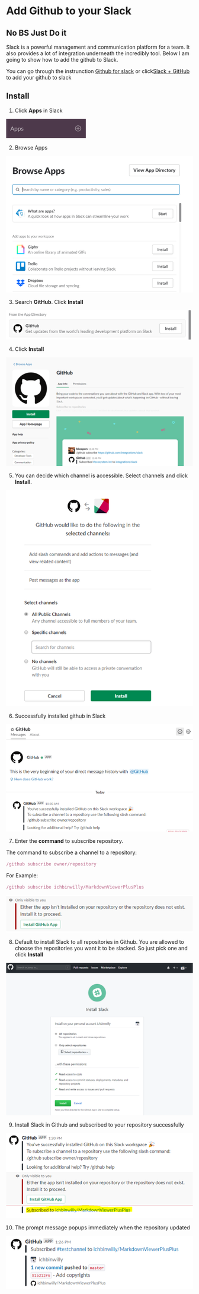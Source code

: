 # Add Github to your Slack

## No BS Just Do it

Slack is a powerful management and communication platform for a team. It also provides a lot of integration underneath the incredibly tool. Below I am going to show how to add the github to Slack.

You can go through the instrunction 
[Github for slack](https://get.slack.help/hc/en-us/articles/232289568-GitHub-for-Slack) 
or click[Slack + GitHub](https://slack.github.com/) to add your github to slack

## Install
	
	
1. Click **Apps** in Slack 

![01](https://github.com/ichbinwilly/Slack-Github-Integration/blob/master/01.PNG)

2. Browse Apps

![02](https://github.com/ichbinwilly/Slack-Github-Integration/blob/master/02.PNG)

3. Search **GitHub**. Click **Install**

![03](https://github.com/ichbinwilly/Slack-Github-Integration/blob/master/03.PNG)

4. Click **Install**

![04](https://github.com/ichbinwilly/Slack-Github-Integration/blob/master/04.PNG)

5. You can decide which channel is accessible. Select channels and click **Install**.

![05](https://github.com/ichbinwilly/Slack-Github-Integration/blob/master/05.PNG)

6. Successfully installed github in Slack

![06](https://github.com/ichbinwilly/Slack-Github-Integration/blob/master/06.PNG)

7. Enter the **command** to subscribe repository. 

The command to subscribe a channel to a repository:
```javascript
/github subscribe owner/repository
```

For Example:
```javascript
/github subscribe ichbinwilly/MarkdownViewerPlusPlus
```

![07](https://github.com/ichbinwilly/Slack-Github-Integration/blob/master/07.PNG)

8. Default to install Slack to all repositories in Github. You are allowed to choose the repositories you want it to be slacked. So just pick one and click **Install**

![08](https://github.com/ichbinwilly/Slack-Github-Integration/blob/master/08.PNG)

9. Install Slack in Github and subscribed to your repository successfully

![09](https://github.com/ichbinwilly/Slack-Github-Integration/blob/master/09.PNG)

10. The prompt message popups immediately when the repository updated

![10](https://github.com/ichbinwilly/Slack-Github-Integration/blob/master/10.PNG)

	
